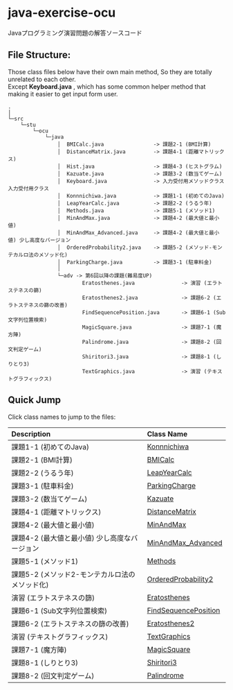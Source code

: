 # java-exercise-ocu

Javaプログラミング演習問題の解答ソースコード

## File Structure:

Those class files below have their own main method, So they are totally unrelated to each other.  
Except **Keyboard.java** , which has some common helper method that making it easier to get input form user.

```tree
.
│  
└─src
    └─stu
        └─ocu
            └─java
                │  BMICalc.java                -> 課題2-1 (BMI計算)
                │  DistanceMatrix.java         -> 課題4-1 (距離マトリックス)
                │  Hist.java                   -> 課題4-3 (ヒストグラム)
                │  Kazuate.java                -> 課題3-2 (数当てゲーム)
                │  Keyboard.java               -> 入力受付用メソッドクラス 入力受付用クラス
                │  Konnnichiwa.java            -> 課題1-1 (初めてのJava)
                │  LeapYearCalc.java           -> 課題2-2 (うるう年)
                │  Methods.java                -> 課題5-1 (メソッド1)
                │  MinAndMax.java              -> 課題4-2 (最大値と最小値)
                │  MinAndMax_Advanced.java     -> 課題4-2 (最大値と最小値) 少し高度なバージョン
                │  OrderedProbability2.java    -> 課題5-2 (メソッド-モンテカルロ法のメソッド化)
                │  ParkingCharge.java          -> 課題3-1 (駐車料金)
                │  
                └─adv -> 第6回以降の課題(難易度UP)
                        Eratosthenes.java               -> 演習 (エラトステネスの篩)
                        Eratosthenes2.java              -> 課題6-2 (エラトステネスの篩の改善)
                        FindSequencePosition.java       -> 課題6-1 (Sub文字列位置検索)
                        MagicSquare.java                -> 課題7-1 (魔方陣)
                        Palindrome.java                 -> 課題8-2 (回文判定ゲーム)
                        Shiritori3.java                 -> 課題8-1 (しりとり3)
                        TextGraphics.java               -> 演習 (テキストグラフィックス)
```

## Quick Jump

Click class names to jump to the files:

| Description | Class Name |
|:-----------|:------------|
| 課題1-1 (初めてのJava) | <a href="src/stu/ocu/java/Konnnichiwa.java">Konnnichiwa</a> |
| 課題2-1 (BMI計算) | <a href="src/stu/ocu/java/BMICalc.java">BMICalc</a>|
| 課題2-2 (うるう年) | <a href="src/stu/ocu/java/LeapYearCalc.java">LeapYearCalc</a> |
| 課題3-1 (駐車料金) | <a href="src/stu/ocu/java/ParkingCharge.java">ParkingCharge</a> |
| 課題3-2 (数当てゲーム) | <a href="src/stu/ocu/java/Kazuate.java">Kazuate</a> |
| 課題4-1 (距離マトリックス) | <a href="src/stu/ocu/java/DistanceMatrix.java">DistanceMatrix</a> |
| 課題4-2 (最大値と最小値) | <a href="src/stu/ocu/java/MinAndMax.java">MinAndMax</a> |
| 課題4-2 (最大値と最小値) 少し高度なバージョン | <a href="src/stu/ocu/java/MinAndMax_Advanced.java">MinAndMax_Advanced</a> |
| 課題5-1 (メソッド1) | <a href="src/stu/ocu/java/Methods.java">Methods</a> |
| 課題5-2 (メソッド2-モンテカルロ法のメソッド化) | <a href="src/stu/ocu/java/OrderedProbability2.java">OrderedProbability2</a> |
| 演習 (エラトステネスの篩) | <a href="src/stu/ocu/java/adv/Eratosthenes.java">Eratosthenes</a> |
| 課題6-1 (Sub文字列位置検索) | <a href="src/stu/ocu/java/adv/FindSequencePosition.java">FindSequencePosition</a> |
| 課題6-2 (エラトステネスの篩の改善) | <a href="src/stu/ocu/java/adv/Eratosthenes2.java">Eratosthenes2</a> |
| 演習 (テキストグラフィックス) | <a href="src/stu/ocu/java/adv/TextGraphics.java">TextGraphics</a> |
| 課題7-1 (魔方陣) | <a href="src/stu/ocu/java/adv/MagicSquare.java">MagicSquare</a> |
| 課題8-1 (しりとり3) | <a href="src/stu/ocu/java/adv/Shiritori3.java">Shiritori3</a> |
| 課題8-2 (回文判定ゲーム) |<a href="src/stu/ocu/java/adv/Palindrome.java">Palindrome</a> |
